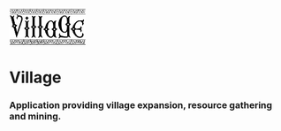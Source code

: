 ![alt text](https://github.com/EckhartPL/village/blob/master/public/assets/graphics/logotest.png)

# Village

<h3>Application providing village expansion, resource gathering and mining.</h3>

